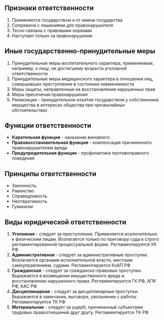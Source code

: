 ## Признаки ответственности
1. Применяется государством и от имени государства
2. Сопряжена с лишениями для правонарушителя
3. Тесно связана с правовыми нормами
4. Наступает только за правонарушение
## Иные государственно-принудительные меры
1. Принудительные меры воспитательного характера, применяемые, например, к лицу, не достигшему возраста уголовной ответственности
2. Принудительные меры медицинского характера в отношении лиц, совершивших преступление в состоянии невменяемости
3. Меры защиты, направленные на восстановление нарушенных прав
4. Меры пресечения правонарушения
5. Реквизиция - принудительное изъятие государством у собственника имущества в интересах общества при чрезвычайных обстоятельствах
## Функции ответственности
- **Карательная функция** - наказание виновного
- **Правовосстановительная функция** - компенсация причиненного правонарушителем вреда
- **Предупредительная функция** - профилактика противоправного поведения
## Принципы ответственности
- Законность
- Равенство
- Справедливость
- Неотвратимость
- Гуманизм
## Виды юридической ответственности
1. **Уголовная** - следует за преступление. Применяется исключительно к физическим лицам. Возлагается только по приговору суда в строго регламентированной процессуальной форме. Регламентируется УК РФ
2. **Административная** - следует за административные проступки. Возлагается органами исполнительной власти, местным самоуправлением, судами. Регламентируется КоАП РФ
3. **Гражданская** - следует за гражданско-правовые проступки. Выражается в возмещении имущественного вреда и восстановлении нарушенного права. Регламентируется ГК РФ, АПК РФ, КАС РФ
4. **Дисциплинарная** - следует за дисциплинарные проступки. Выражается в замечании, выговоре, увольнении с работы. Регламентируется ТК РФ
5. **Материальная** - следует за ущерб, причиненный субъектами трудовых правоотношений друг другу. Регламентируется ТК РФ
